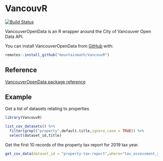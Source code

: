 # VancouvR

<!-- badges: start -->
[![Build Status](https://travis-ci.org/mountainMath/VancouvR.svg?branch=master)](https://travis-ci.org/mountainMath/VancouvR)
<!-- badges: end -->

VancouverOpenData is an R wrapper around the City of Vancouver Open Data API.

You can install VancouverOpenData from [GitHub](https://github.com/mountainMath/VancouvR) with:

``` r
remotes::install_github("mountainmath/VancouvR")
```

## Reference
[VancouverOpenData package reference](https://mountainmath.github.io/VancouvR/index.html)

## Example

Get a list of datasets relating to properties

``` r
library(VancouvR)

list_cov_datasets() %>%
  filter(grepl("property",default.title,ignore.case = TRUE)) %>%
  select(dataset_id,title)
```

Get the first 10 records of the property tax report for 2019 tax year.

``` r
get_cov_data(dataset_id = "property-tax-report",where="tax_assessment_year=2019",rows=10)
```

